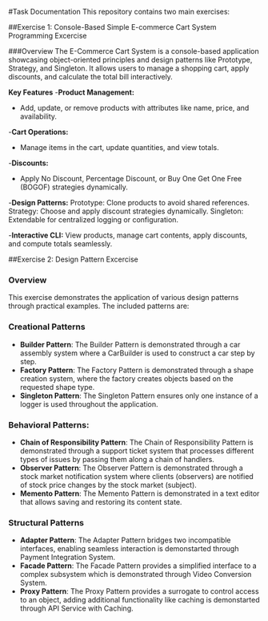 #Task Documentation
This repository contains two main exercises:

##Exercise 1: Console-Based Simple E-commerce Cart System Programming Excercise

###Overview
The E-Commerce Cart System is a console-based application showcasing object-oriented principles and design patterns like Prototype, Strategy, and Singleton. It allows users to manage a shopping cart, apply discounts, and calculate the total bill interactively.

**Key Features**
-**Product Management:**
- Add, update, or remove products with attributes like name, price, and availability.

-**Cart Operations:**
- Manage items in the cart, update quantities, and view totals.

-**Discounts:**
- Apply No Discount, Percentage Discount, or Buy One Get One Free (BOGOF) strategies dynamically.

-**Design Patterns:**
Prototype: Clone products to avoid shared references.
Strategy: Choose and apply discount strategies dynamically.
Singleton: Extendable for centralized logging or configuration.

-**Interactive CLI:**
View products, manage cart contents, apply discounts, and compute totals seamlessly.


##Exercise 2: Design Pattern Excercise

### Overview
This exercise demonstrates the application of various design patterns through practical examples. The included patterns are:

### Creational Patterns
- **Builder Pattern**: The Builder Pattern is demonstrated through a car assembly system where a CarBuilder is used to construct a car step by step.
- **Factory Pattern**: The Factory Pattern is demonstrated through a shape creation system, where the factory creates objects based on the requested shape type.
- **Singleton Pattern**: The Singleton Pattern ensures only one instance of a logger is used throughout the application.

### Behavioral Patterns:
  - **Chain of Responsibility Pattern**: The Chain of Responsibility Pattern is demonstrated through a support ticket system that processes different types of issues by passing them along a chain of handlers.
  - **Observer Pattern**: The Observer Pattern is demonstrated through a stock market notification system where clients (observers) are notified of stock price changes by the stock market (subject).
  - **Memento Pattern**: The Memento Pattern is demonstrated in a text editor that allows saving and restoring its content state.

### Structural Patterns
- **Adapter Pattern**: The Adapter Pattern bridges two incompatible interfaces, enabling seamless interaction is demonstarted through Payment Integration System.
- **Facade Pattern**: The Facade Pattern provides a simplified interface to a complex subsystem which is demonstrated through Video Conversion System.
- **Proxy Pattern**: The Proxy Pattern provides a surrogate to control access to an object, adding additional functionality like caching is demonstarted through API Service with Caching.
